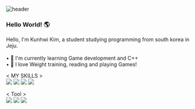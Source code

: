 ![header](https://capsule-render.vercel.app/api?type=waving&color=gradient&height=100&text=🎮Develop&fontSize=45&section=header)

### Hello World! 🌎

Hello, I'm Kunhwi Kim, a student studying programming from south korea in Jeju. 
<br>
<br>
• 📖 I'm currently learning Game development and C++ <br>
• 🌱 I love Weight training, reading and playing Games!


< MY SKILLS >
<br> 
<a href="버튼을 눌렀을 때 이동할 링크" target="_blank"><img src="https://img.shields.io/badge/C++-blue?style=뱃지모양&logo=c%2B%2B&logoColor=로고색상"/></a>
<a href="버튼을 눌렀을 때 이동할 링크" target="_blank"><img src="https://img.shields.io/badge/C-006600?style=뱃지모양&logo=c#&logoColor=로고색상"/></a>
<a href="버튼을 눌렀을 때 이동할 링크" target="_blank"><img src="https://img.shields.io/badge/HTML5-512bd4?style=뱃지모양&logo=HTML5&logoColor=white"/></a>
<a href="버튼을 눌렀을 때 이동할 링크" target="_blank"><img src="https://img.shields.io/badge/CSS3-ff0000?style=뱃지모양&logo=CSS3&logoColor=로고색상"/></a>

< Tool > 
<br>
<a href="버튼을 눌렀을 때 이동할 링크" target="_blank"><img src="https://img.shields.io/badge/Unity-000000?style=뱃지모양&logo=unity&logoColor=로고색상"/></a>
<a href="버튼을 눌렀을 때 이동할 링크" target="_blank"><img src="https://img.shields.io/badge/Unreal Engine-0E1128?style=뱃지모양&logo=Unreal Engine&logoColor=로고색상"/></a>
<a href="버튼을 눌렀을 때 이동할 링크" target="_blank"><img src="https://img.shields.io/badge/Visual Studio Code-007acc?style=뱃지모양&logo=Visual Studio Code&logoColor=로고색상"/></a>
